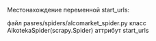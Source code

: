 Местонахождение переменной start_urls:

файл pasres/spiders/alcomarket_spider.py
класс AlkotekaSpider(scrapy.Spider)
аттрибут start_urls

